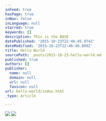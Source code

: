 ```yaml
---
inFeed: true
hasPage: true
inNav: false
inLanguage: null
starred: true
keywords: []
description: This is the BASE
datePublished: '2015-10-23T22:46:45.974Z'
dateModified: '2015-10-23T22:46:40.889Z'
title: Hello World
sourcePath: _posts/2015-10-23-hello-world.md
published: true
authors: []
publisher:
  name: null
  domain: null
  url: null
  favicon: null
url: hello-world/index.html
_type: Article

---
```

![](https://the-grid-user-content.s3-us-west-2.amazonaws.com/382a643e-9a23-4b71-a660-66ecd932c1fa.jpg)
![](https://the-grid-user-content.s3-us-west-2.amazonaws.com/595a0f4f-77a3-44a5-9263-43f968cbd95c.jpg)
